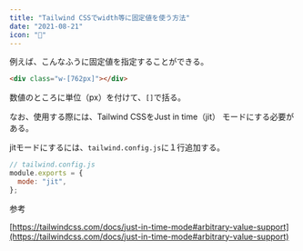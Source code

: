 ```yaml
---
title: "Tailwind CSSでwidth等に固定値を使う方法"
date: "2021-08-21"
icon: "💨"
---
```


例えば、こんなふうに固定値を指定することができる。

```html
<div class="w-[762px]"></div>
```

数値のところに単位（px）を付けて、`[]`で括る。

なお、使用する際には、Tailwind CSSをJust in time（jit） モードにする必要がある。

jitモードにするには、`tailwind.config.js`に１行追加する。

```javascript
// tailwind.config.js
module.exports = {
  mode: "jit",
};
```

参考

[https://tailwindcss.com/docs/just-in-time-mode#arbitrary-value-support](https://tailwindcss.com/docs/just-in-time-mode#arbitrary-value-support)
